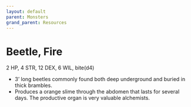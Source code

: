```yaml
---
layout: default
parent: Monsters
grand_parent: Resources
---
```


# Beetle, Fire

2 HP, 4 STR, 12 DEX, 6 WIL, bite(d4)

- 3’ long beetles commonly found both deep underground and buried in thick brambles. 
- Produces a orange slime through the abdomen that lasts for several days. The productive organ is very valuable alchemists.
